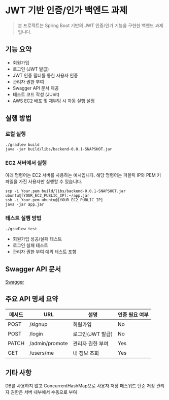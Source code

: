 # JWT 기반 인증/인가 백엔드 과제
> 본 프로젝트는 Spring Boot 기반의 JWT 인증/인가 기능을 구현한 백엔드 과제입니다.

## 기능 요약
- 회원가입
- 로그인 (JWT 발급)
- JWT 인증 필터를 통한 사용자 인증
- 관리자 권한 부여
- Swagger API 문서 제공
- 테스트 코드 작성 (JUnit)
- AWS EC2 배포 및 재부팅 시 자동 실행 설정

## 실행 방법
### 로컬 실행
```
./gradlew build
java -jar build/libs/backend-0.0.1-SNAPSHOT.jar
```

### EC2 서버에서 실행
아래 명령어는 EC2 서버를 사용하는 예시입니다.
해당 명령어는 퍼블릭 IP와 PEM 키 파일을 가진 사용자만 실행할 수 있습니다.
```
scp -i Your.pem build/libs/backend-0.0.1-SNAPSHOT.jar ubuntu@[YOUR_EC2_PUBLIC_IP]:~/app.jar
ssh -i Your.pem ubuntu@[YOUR_EC2_PUBLIC_IP]
java -jar app.jar
```

### 테스트 실행 방법
```
./gradlew test
```
- 회원가입 성공/실패 테스트
- 로그인 실패 테스트
- 관리자 권한 부여 예외 테스트 포함

## Swagger API 문서
[Swagger](http://13.60.171.139:8080/swagger-ui/index.html)

## 주요 API 명세 요약
| 메서드 | URL | 설명 | 인증 필요 여부 |
| -- | -- | -- | -- |
| POST | /signup | 회원가입 | No |
| POST | /login | 로그인(JWT 발급) | No |
| PATCH | /admin/promote | 관리자 권한 부여 | Yes |
| GET | /users/me | 내 정보 조회 | Yes | 

## 기타 사항
DB를 사용하지 않고 ConcurrentHashMap으로 사용자 저장
패스워드 단순 저장
관리자 권한은 서버 내부에서 수동으로 부여
